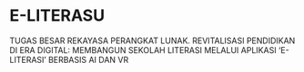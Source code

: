 # E-LITERASU
TUGAS BESAR REKAYASA PERANGKAT LUNAK. REVITALISASI PENDIDIKAN DI ERA DIGITAL:  MEMBANGUN SEKOLAH LITERASI MELALUI APLIKASI ‘E-LITERASI’ BERBASIS AI DAN VR
